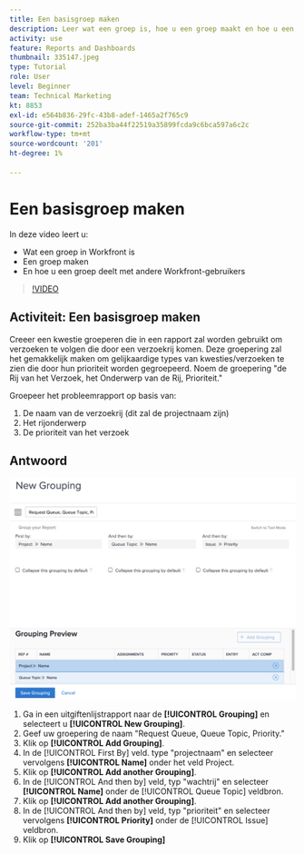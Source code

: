 ```yaml
---
title: Een basisgroep maken
description: Leer wat een groep is, hoe u een groep maakt en hoe u een groep deelt met andere gebruikers in Workfront.
activity: use
feature: Reports and Dashboards
thumbnail: 335147.jpeg
type: Tutorial
role: User
level: Beginner
team: Technical Marketing
kt: 8853
exl-id: e564b836-29fc-43b8-adef-1465a2f765c9
source-git-commit: 252ba3ba44f22519a35899fcda9c6bca597a6c2c
workflow-type: tm+mt
source-wordcount: '201'
ht-degree: 1%

---
```


# Een basisgroep maken

In deze video leert u:

* Wat een groep in Workfront is
* Een groep maken
* En hoe u een groep deelt met andere Workfront-gebruikers

>[!VIDEO](https://video.tv.adobe.com/v/335147/?quality=12)

## Activiteit: Een basisgroep maken

Creeer een kwestie groeperen die in een rapport zal worden gebruikt om verzoeken te volgen die door een verzoekrij komen. Deze groepering zal het gemakkelijk maken om gelijkaardige types van kwesties/verzoeken te zien die door hun prioriteit worden gegroepeerd. Noem de groepering &quot;de Rij van het Verzoek, het Onderwerp van de Rij, Prioriteit.&quot;

Groepeer het probleemrapport op basis van:

1. De naam van de verzoekrij (dit zal de projectnaam zijn)
1. Het rijonderwerp
1. De prioriteit van het verzoek

## Antwoord

![Een afbeelding van het scherm om een nieuwe groep te maken](assets/grouping-exercise.png)

1. Ga in een uitgiftenlijstrapport naar de **[!UICONTROL Grouping]** en selecteert u **[!UICONTROL New Grouping]**.
1. Geef uw groepering de naam &quot;Request Queue, Queue Topic, Priority.&quot;
1. Klik op **[!UICONTROL Add Grouping]**.
1. In de [!UICONTROL First By] veld. type &quot;projectnaam&quot; en selecteer vervolgens **[!UICONTROL Name]** onder het veld Project.
1. Klik op **[!UICONTROL Add another Grouping]**.
1. In de [!UICONTROL And then by] veld, typ &quot;wachtrij&quot; en selecteer **[!UICONTROL Name]** onder de [!UICONTROL Queue Topic] veldbron.
1. Klik op **[!UICONTROL Add another Grouping]**.
1. In de [!UICONTROL And then by] veld, typ &quot;prioriteit&quot; en selecteer vervolgens **[!UICONTROL Priority]** onder de [!UICONTROL Issue] veldbron.
1. Klik op **[!UICONTROL Save Grouping]**
